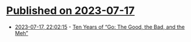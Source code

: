 # [Published on 2023-07-17](index.md)

* [2023-07-17, 22:02:15](https://lobste.rs/s/t9r5ci/ten_years_go_good_bad_meh) - [Ten Years of “Go: The Good, the Bad, and the Meh”](https://blog.carlmjohnson.net/post/2023/ten-years-of-go-good-bad-meh/)
